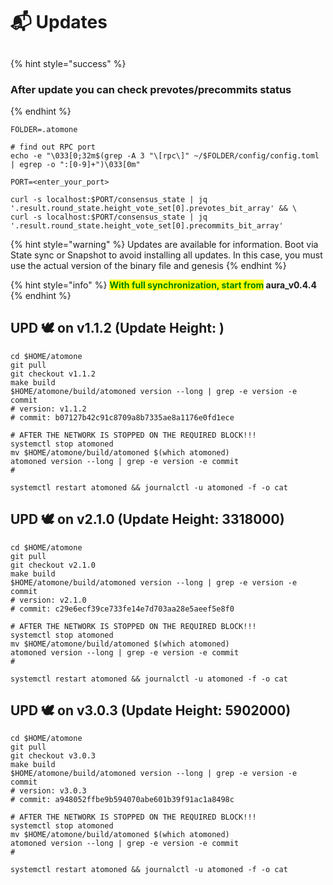 # 📬 Updates

##

{% hint style="success" %}
### After update you can check prevotes/precommits status
{% endhint %}

```shell
FOLDER=.atomone

# find out RPC port
echo -e "\033[0;32m$(grep -A 3 "\[rpc\]" ~/$FOLDER/config/config.toml | egrep -o ":[0-9]+")\033[0m"

PORT=<enter_your_port>

curl -s localhost:$PORT/consensus_state | jq '.result.round_state.height_vote_set[0].prevotes_bit_array' && \
curl -s localhost:$PORT/consensus_state | jq '.result.round_state.height_vote_set[0].precommits_bit_array'
```

{% hint style="warning" %}
Updates are available for information. Boot via State sync or Snapshot to avoid installing all updates. In this case, you must use the actual version of the binary file and genesis
{% endhint %}

{% hint style="info" %}
<mark style="color:green;">**With full synchronization, start from**</mark>**&#x20;aura\_v0.4.4**
{% endhint %}

## UPD 🕊 on  v1.1.2 (Update Height: )

```shell
cd $HOME/atomone
git pull
git checkout v1.1.2
make build
$HOME/atomone/build/atomoned version --long | grep -e version -e commit
# version: v1.1.2
# commit: b07127b42c91c8709a8b7335ae8a1176e0fd1ece

# AFTER THE NETWORK IS STOPPED ON THE REQUIRED BLOCK!!!
systemctl stop atomoned
mv $HOME/atomone/build/atomoned $(which atomoned)
atomoned version --long | grep -e version -e commit
#

systemctl restart atomoned && journalctl -u atomoned -f -o cat
```

## UPD 🕊 on  v2.1.0 (Update Height: 3318000)

```shell
cd $HOME/atomone
git pull
git checkout v2.1.0
make build
$HOME/atomone/build/atomoned version --long | grep -e version -e commit
# version: v2.1.0
# commit: c29e6ecf39ce733fe14e7d703aa28e5aeef5e8f0

# AFTER THE NETWORK IS STOPPED ON THE REQUIRED BLOCK!!!
systemctl stop atomoned
mv $HOME/atomone/build/atomoned $(which atomoned)
atomoned version --long | grep -e version -e commit
#

systemctl restart atomoned && journalctl -u atomoned -f -o cat
```

## UPD 🕊 on  v3.0.3 (Update Height: 5902000)

```shell
cd $HOME/atomone
git pull
git checkout v3.0.3
make build
$HOME/atomone/build/atomoned version --long | grep -e version -e commit
# version: v3.0.3
# commit: a948052ffbe9b594070abe601b39f91ac1a8498c

# AFTER THE NETWORK IS STOPPED ON THE REQUIRED BLOCK!!!
systemctl stop atomoned
mv $HOME/atomone/build/atomoned $(which atomoned)
atomoned version --long | grep -e version -e commit
#

systemctl restart atomoned && journalctl -u atomoned -f -o cat
```
